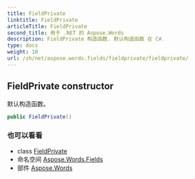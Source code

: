 ```yaml
---
title: FieldPrivate
linktitle: FieldPrivate
articleTitle: FieldPrivate
second_title: 用于 .NET 的 Aspose.Words
description: FieldPrivate 构造函数. 默认构造函数 在 C#.
type: docs
weight: 10
url: /zh/net/aspose.words.fields/fieldprivate/fieldprivate/
---
```

## FieldPrivate constructor

默认构造函数。

```csharp
public FieldPrivate()
```

### 也可以看看

* class [FieldPrivate](../)
* 命名空间 [Aspose.Words.Fields](../../../aspose.words.fields/)
* 部件 [Aspose.Words](../../../)
